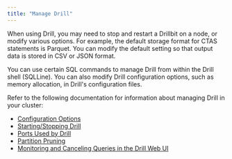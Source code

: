 ```yaml
---
title: "Manage Drill"
---
```

When using Drill, you may need to stop and restart a Drillbit on a node, or
modify various options. For example, the default storage format for CTAS
statements is Parquet. You can modify the default setting so that output data
is stored in CSV or JSON format.

You can use certain SQL commands to manage Drill from within the Drill shell
(SQLLine). You can also modify Drill configuration options, such as memory
allocation, in Drill's configuration files.

Refer to the following documentation for information about managing Drill in
your cluster:

  * [Configuration Options](/confluence/display/DRILL/Configuration+Options)
  * [Starting/Stopping Drill](/confluence/pages/viewpage.action?pageId=44994063)
  * [Ports Used by Drill](/confluence/display/DRILL/Ports+Used+by+Drill)
  * [Partition Pruning](/confluence/display/DRILL/Partition+Pruning)
  * [Monitoring and Canceling Queries in the Drill Web UI](/confluence/display/DRILL/Monitoring+and+Canceling+Queries+in+the+Drill+Web+UI)
  

